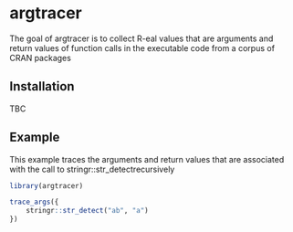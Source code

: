 
# argtracer

<!-- badges: start -->
<!-- badges: end -->

The goal of argtracer is to collect R-eal values that are arguments and return values of function calls in the executable code from a corpus of CRAN packages

## Installation

TBC

<!-- ``` r -->
<!-- install.packages("lazr") -->
<!-- ``` -->

## Example

This example traces the arguments and return values that are associated with the call to stringr::str_detectrecursively 

``` r
library(argtracer)

trace_args({
    stringr::str_detect("ab", "a")
})
```
